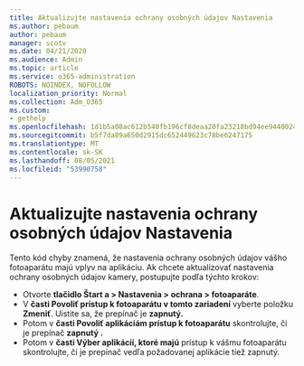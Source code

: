 ```yaml
---
title: Aktualizujte nastavenia ochrany osobných údajov Nastavenia
ms.author: pebaum
author: pebaum
manager: scotv
ms.date: 04/21/2020
ms.audience: Admin
ms.topic: article
ms.service: o365-administration
ROBOTS: NOINDEX, NOFOLLOW
localization_priority: Normal
ms.collection: Adm_O365
ms.custom:
- gethelp
ms.openlocfilehash: 1d1b5a08ac612b548fb196cf8deaa20fa23218bd94ee9440024d7b1b7561c7b1
ms.sourcegitcommit: b5f7da89a650d2915dc652449623c78be6247175
ms.translationtype: MT
ms.contentlocale: sk-SK
ms.lasthandoff: 08/05/2021
ms.locfileid: "53990758"
---
```

# <a name="update-your-cameras-privacy-settings"></a>Aktualizujte nastavenia ochrany osobných údajov Nastavenia

Tento kód chyby znamená, že nastavenia ochrany osobných údajov vášho fotoaparátu majú vplyv na aplikáciu. Ak chcete aktualizovať nastavenia ochrany osobných údajov kamery, postupujte podľa týchto krokov:

- Otvorte **tlačidlo Štart a > Nastavenia > ochrana > fotoaparáte**.
- V **časti Povoliť prístup k fotoaparátu v tomto zariadení** vyberte položku **Zmeniť**. Uistite sa, že prepínač je **zapnutý.**
- Potom v **časti Povoliť aplikáciám prístup k fotoaparátu** skontrolujte, či je prepínač **zapnutý .**
- Potom v **časti Výber aplikácií, ktoré majú** prístup k vášmu fotoaparátu skontrolujte, či je prepínač vedľa požadovanej aplikácie tiež zapnutý.
